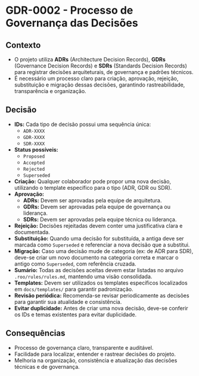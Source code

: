 # GDR-0002 - Processo de Governança das Decisões

## Contexto

- O projeto utiliza **ADRs** (Architecture Decision Records), **GDRs** (Governance Decision Records) e **SDRs** (Standards Decision Records) para registrar decisões arquiteturais, de governança e padrões técnicos.
- É necessário um processo claro para criação, aprovação, rejeição, substituição e migração dessas decisões, garantindo rastreabilidade, transparência e organização.

## Decisão

- **IDs:** Cada tipo de decisão possui uma sequência única:
  - `ADR-XXXX`
  - `GDR-XXXX`
  - `SDR-XXXX`
- **Status possíveis:** 
  - `Proposed`
  - `Accepted`
  - `Rejected`
  - `Superseded`
- **Criação:** Qualquer colaborador pode propor uma nova decisão, utilizando o template específico para o tipo (ADR, GDR ou SDR).
- **Aprovação:**
  - **ADRs:** Devem ser aprovadas pela equipe de arquitetura.
  - **GDRs:** Devem ser aprovadas pela equipe de governança ou liderança.
  - **SDRs:** Devem ser aprovadas pela equipe técnica ou liderança.
- **Rejeição:** Decisões rejeitadas devem conter uma justificativa clara e documentada.
- **Substituição:** Quando uma decisão for substituída, a antiga deve ser marcada como `Superseded` e referenciar a nova decisão que a substitui.
- **Migração:** Caso uma decisão mude de categoria (ex: de ADR para SDR), deve-se criar um novo documento na categoria correta e marcar o antigo como `Superseded`, com referência cruzada.
- **Sumário:** Todas as decisões aceitas devem estar listadas no arquivo `.roo/rules/rules.md`, mantendo uma visão consolidada.
- **Templates:** Devem ser utilizados os templates específicos localizados em `docs/templates/` para garantir padronização.
- **Revisão periódica:** Recomenda-se revisar periodicamente as decisões para garantir sua atualidade e consistência.
- **Evitar duplicidade:** Antes de criar uma nova decisão, deve-se conferir os IDs e temas existentes para evitar duplicidade.

## Consequências

- Processo de governança claro, transparente e auditável.
- Facilidade para localizar, entender e rastrear decisões do projeto.
- Melhoria na organização, consistência e atualização das decisões técnicas e de governança.